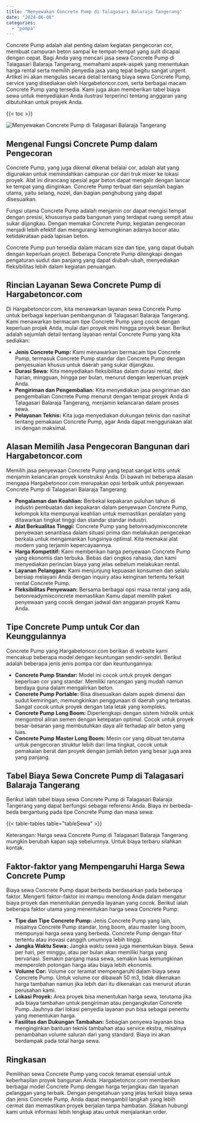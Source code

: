 ```yaml
---
title: "Menyewakan Concrete Pump di Talagasari Balaraja Tangerang"
date: "2024-06-06"
categories: 
  - "pompa"
---
```




Concrete Pump adalah alat penting dalam kegiatan pengecoran cor, membuat campuran beton sampai ke tempat-tempat yang sulit dicapai dengan cepat. Bagi Anda yang mencari jasa sewa Concrete Pump di Talagasari Balaraja Tangerang, memahami aspek-aspek yang menentukan harga rental serta memilih penyedia jasa yang tepat begitu sangat urgent. Artikel ini akan mengulas secara detail tentang biaya sewa Concrete Pump, service yang disediakan oleh Hargabetoncor.com, serta berbagai macam Concrete Pump yang tersedia. Kami juga akan memberikan tabel biaya sewa untuk menyediakan Anda ilustrasi terperinci tentang anggaran yang dibutuhkan untuk proyek Anda.

{{< toc >}}

![Menyewakan Concrete Pump di Talagasari Balaraja Tangerang](https://hargareadymixid.github.io/pompa/concrete-pump%20(3).png)

## Mengenal Fungsi Concrete Pump dalam Pengecoran

Concrete Pump, yang juga dikenal dikenal belalai cor, adalah alat yang digunakan untuk memindahkan campuran cor dari truk mixer ke lokasi proyek. Alat ini dirancang spesial agar beton dapat mengalir dengan lancar ke tempat yang diinginkan. Concrete Pump terbuat dari sejumlah bagian utama, yaitu selang, nozel, dan bagian penghubung yang dapat disesuaikan.

Fungsi utama Concrete Pump adalah menjamin cor dapat mengisi tempat dengan presisi, khususnya pada bangunan yang terdapat ruang sempit atau sukar dijangkau. Dengan memakai Concrete Pump, kegiatan pengecoran menjadi lebih efektif dan mengurangi kemungkinan adanya bocor atau ketidakrataan pada lapisan beton.

Concrete Pump pun tersedia dalam macam size dan tipe, yang dapat diubah dengan keperluan project. Beberapa Concrete Pump dilengkapi dengan pengaturan sudut dan panjang yang dapat diubah-ubah, menyediakan fleksibilitas lebih dalam kegiatan penuangan.

## Rincian Layanan Sewa Concrete Pump di Hargabetoncor.com

Di Hargabetoncor.com, kita menawarkan layanan sewa Concrete Pump untuk berbagai keperluan pembangunan di Talagasari Balaraja Tangerang. Kami menawarkan bermacam tipe Concrete Pump yang cocok dengan keperluan projek Anda, mulai dari proyek mini hingga proyek besar. Berikut adalah sejumlah detail tentang layanan rental Concrete Pump yang kita sediakan:

- **Jenis Concrete Pump:** Kami menawarkan bermacam tipe Concrete Pump, termasuk Concrete Pump standar dan Concrete Pump dengan penyesuaian khusus untuk daerah yang sukar dijangkau.
- **Durasi Sewa:** Kita menyediakan fleksibilitas dalam durasi rental, dari harian, mingguan, hingga per bulan, menurut dengan keperluan projek Anda.
- **Pengiriman dan Pengembalian:** Kita menyediakan jasa pengiriman dan pengembalian Concrete Pump menurut dengan tempat proyek Anda di Talagasari Balaraja Tangerang, menjamin kelancaran dalam proses sewa.
- **Pelayanan Teknis:** Kita juga menyediakan dukungan teknis dan nasihat tentang pemakaian Concrete Pump, agar Anda dapat menggunakan alat ini dengan maksimal.

## Alasan Memilih Jasa Pengecoran Bangunan dari Hargabetoncor.com

Memilih jasa penyewaan Concrete Pump yang tepat sangat kritis untuk menjamin kelancaran proyek konstruksi Anda. Di bawah ini beberapa alasan mengapa Hargabetoncor.com merupakan opsi terbaik untuk penyewaan Concrete Pump di Talagasari Balaraja Tangerang:

- **Pengalaman dan Keahlian:** Berbekal kepakaran puluhan tahun di industri pembuatan dan kepakaran dalam penyewaan Concrete Pump, kelompok kita mempunyai keahlian untuk memastikan peralatan yang ditawarkan tingkat tinggi dan standar standar industri.
- **Alat Berkualitas Tinggi:** Concrete Pump yang betonreadymixconcrete penyewaan senantiasa dalam situasi prima dan melakukan pengecekan berkala untuk mengamankan fungsinya optimal. Kita memakai alat modern yang terjamin kepercayaannya.
- **Harga Kompetitif:** Kami memberikan harga penyewaan Concrete Pump yang ekonomis dan terbuka. Bebas dari ongkos rahasia, dan kami menyediakan perincian biaya yang jelas sebelum melakukan rental.
- **Layanan Pelanggan:** Kami menjunjung kepuasan konsumen dan selalu bersiap melayani Anda dengan inquiry atau keinginan tertentu terkait rental Concrete Pump.
- **Fleksibilitas Penyewaan:** Bersama berbagai opsi masa rental yang ada, betonreadymixconcrete memastikan Kamu dapat memilih paket penyewaan yang cocok dengan jadwal dan anggaran proyek Kamu Anda.

## Tipe Concrete Pump untuk Cor dan Keunggulannya

Concrete Pump yang Hargabetoncor.com berikan di website kami mencakup beberapa model dengan keuntungan sendiri-sendiri. Berikut adalah beberapa jenis jenis pompa cor dan keuntungannya:

- **Concrete Pump Standar:** Model ini cocok untuk proyek dengan keperluan cor yang standar. Memiliki rancangan yang mudah namun berdaya guna dalam mengalirkan beton.
- **Concrete Pump Portable:** Bisa disesuaikan dalam aspek dimensi dan sudut kemiringan, memungkinkan penggunaan di daerah yang terbatas. Sangat cocok untuk proyek dengan tata letak yang kompleks.
- **Concrete Pump Long Boom:** Diperlengkapi dengan sistem hidrolik untuk mengontrol aliran semen dengan ketepatan optimal. Cocok untuk proyek besar-besaran yang membutuhkan daya alir terhadap alir beton yang luas.
- **Concrete Pump Master Long Boom:** Mesin cor yang dibuat terutama untuk pengecoran struktur lebih dari lima tingkat, cocok untuk pemakaian berat dan proyek dengan jumlah beton yang besar juga area yang panjang.

## Tabel Biaya Sewa Concrete Pump di Talagasari Balaraja Tangerang

Berikut ialah tabel biaya sewa Concrete Pump di Talagasari Balaraja Tangerang yang dapat berfungsi sebagai referensi Anda. Biaya ini berbeda-beda bergantung pada tipe Concrete Pump dan masa sewa:

{{< table-tables table="tableSewa" >}}

Keterangan: Harga sewa Concrete Pump di Talagasari Balaraja Tangerang mungkin berubah kapan saja sebelumnya. Untuk biaya terbaru silahkan kontak.

## Faktor-faktor yang Mempengaruhi Harga Sewa Concrete Pump

Biaya sewa Concrete Pump dapat berbeda berdasarkan pada beberapa faktor. Mengerti faktor-faktor ini mampu menolong Anda dalam mengatur biaya proyek dan menentukan penyedia layanan yang cocok. Berikut ialah beberapa faktor utama yang menentukan harga sewa Concrete Pump:

- **Tipe dan Tipe Concrete Pump:** Jenis Concrete Pump yang lain, misalnya Concrete Pump standar, long boom, atau master long boom, mempunyai harga sewa yang berbeda. Concrete Pump dengan fitur tertentu atau inovasi canggih umumnya lebih tinggi.
- **Jangka Waktu Sewa:** Jangka waktu sewa juga menentukan biaya. Sewa per hari, per minggu, atau per bulan akan memiliki harga yang bervariasi. Semakin panjang masa sewa, semakin luas kemungkinan memperoleh potongan harga atau biaya lebih ekonomis.
- **Volume Cor:** Volume cor teramat mempengaruhi dalam biaya sewa Concrete Pump. Untuk volume cor dibawah 50 m3, tidak dikenakan harga tambahan namun jika lebih dari itu dikenakan cas menurut aturan perusahan kami.
- **Lokasi Proyek:** Area proyek bisa menentukan harga sewa, terutama jika ada biaya tambahan untuk pengiriman atau pengangkutan Concrete Pump. Jauhnya dari lokasi penyedia layanan pun bisa sebagai penentu yang menentukan harga.
- **Fasilitas dan Dukungan Tambahan:** Sebagian penyewa layanan bisa menginginkan bantuan teknis tambahan atau service ekstra, misalnya penambahan volume saluran dari yang standard. Biaya ini akan berdampak pada total harga sewa.

## Ringkasan

Pemilihan sewa Concrete Pump yang cocok teramat esensial untuk keberhasilan proyek bangunan Anda. Hargabetoncor.com memberikan berbagai model Concrete Pump dengan harga terjangkau dan layanan pelanggan yang terbaik. Dengan pengetahuan yang jelas terkait biaya sewa dan jenis Concrete Pump, Anda dapat mengambil langkah yang lebih cermat dan memastikan proyek berjalan tanpa hambatan. Silakan hubungi kami untuk informasi lebih lengkap atau untuk menjalankan order.

